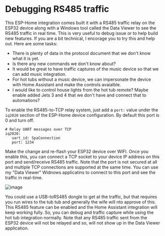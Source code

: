 # Debugging RS485 traffic

This ESP-Home integration comes built it with a RS485 traffic relay on the ESP32 device along with a Windows tool called the Data Viewer to see the RS485 traffic in real time. This is very useful to debug issue or to help build new features. If you are a bit technical, I encorage you to try this and help out. Here are some tasks:

- There is plenty of data in the protocol document that we don't know what it is yet.
- Is there any new commands we don't know about?
- It would be great to have traffic captures of the music device so that we can add music integration.
- For hot tubs without a music device, we can impersonate the device with Home Assistant and make the controls avaialble.
- I would like to control house lights from the hot tub remote? Maybe enable added Jets 3 and 4 that we don't have and connect that to automations?

To enable the RS485-to-TCP relay system, just add a `port:` value under the `iq2020` section of the ESP-Home device configuration. By default this port is 0 and turn off.

```
# Relay UART messages over TCP
iq2020:
   uart_id: SpaConnection
   port: 1234
```

Make the change and re-flash your ESP32 device over WIFI. Once you enable this, you can connect a TCP socket to your device IP address on this port and send/receive RS485 traffic. Note that the port is not secured at all and multiple TCP connections are supported at the same time. You can use my "Data Viewer" Widnows applicatins to connect to this port and see the traffic in real-time.

![image](https://github.com/Ylianst/ESP-IQ2020/assets/1319013/59615021-3164-4cb9-9a7c-036896141e3d)

You could use a USB-toRS485 dongle to get at the traffic, but that requires you run wires to the tub tub and generally the wife will nto approve of this. This RS485 feature can be enabled and the Home Assistant integration will keep working fully. So, you can debug and traffic capture while using the hot tub integration normally. Note that any RS485 traffic sent from the ESP32 device will not be relayed and so, will not show up in the Data Viewer application.

